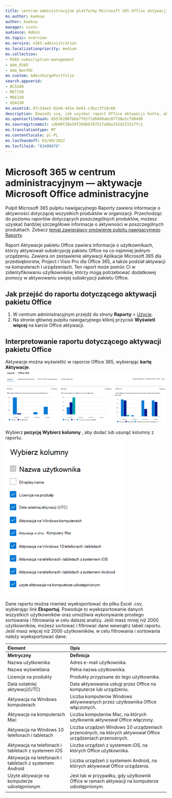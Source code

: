 ```yaml
---
title: centrum administracyjne platformy Microsoft 365 Office aktywacji
ms.author: kwekua
author: kwekua
manager: scotv
audience: Admin
ms.topic: overview
ms.service: o365-administration
ms.localizationpriority: medium
ms.collection:
- M365-subscription-management
- Adm_O365
- Adm_NonTOC
ms.custom: AdminSurgePortfolio
search.appverid:
- BCS160
- MET150
- MOE150
- GEA150
ms.assetid: 87c24ae2-82e0-4d1e-be01-c3bcc3f18c60
description: Dowiedz się, jak uzyskać raport Office aktywacji konta, aby dowiedzieć się, którzy użytkownicy aktywowali swoją subskrypcję usługi Office, i zidentyfikować użytkowników, którzy mogą potrzebować dodatkowej pomocy.
ms.openlocfilehash: 055762007bbb7f6571d8408a6c07738e1c7d0490
ms.sourcegitcommit: cdb90f28e59f36966f8751fa8ba352d233317fc1
ms.translationtype: MT
ms.contentlocale: pl-PL
ms.lasthandoff: 03/09/2022
ms.locfileid: "63400870"
---
```

# <a name="microsoft-365-reports-in-the-admin-center---microsoft-office-activations"></a>Microsoft 365 w centrum administracyjnym — aktywacje Microsoft Office administracyjne

Pulpit Microsoft 365 pulpitu nawigacyjnego Raporty zawiera informacje o aktywności dotyczącej wszystkich produktów w organizacji. Przechodząc do poziomu raportów dotyczących poszczególnych produktów, możesz uzyskać bardziej szczegółowe informacje o aktywności w poszczególnych produktach. Zobacz [temat zawierający omówienie pulpitu nawigacyjnego Raporty](activity-reports.md).
  
Raport Aktywacje pakietu Office zawiera informacje o użytkownikach, którzy aktywowali subskrypcję pakietu Office na co najmniej jednym urządzeniu. Zawiera on zestawienie aktywacji Aplikacje Microsoft 365 dla przedsiębiorstw, Project i Visio Pro dla Office 365, a także podział aktywacji na komputerach i urządzeniach. Ten raport może pomóc Ci w zidentyfikowaniu użytkowników, którzy mogą potrzebować dodatkowej pomocy w aktywowaniu swojej subskrypcji pakietu Office.
  
## <a name="how-to-get-to-the-office-activations-report"></a>Jak przejść do raportu dotyczącego aktywacji pakietu Office

1. W centrum administracyjnym przejdź do strony **Raporty** \> <a href="https://go.microsoft.com/fwlink/p/?linkid=2074756" target="_blank">Użycie</a>. 
2. Na stronie głównej pulpitu nawigacyjnego kliknij przycisk **Wyświetl więcej** na karcie Office aktywacji.
  
## <a name="interpret-the-office-activations-report"></a>Interpretowanie raportu dotyczącego aktywacji pakietu Office
  
Aktywacje można wyświetlić w raporcie Office 365, wybierając **kartę Aktywacje**.<br/>![Microsoft 365 — aktywacja Microsoft Office 365 konta.](../../media/e1df82a2-3336-4b38-b66c-b286c44b82ee.png)

Wybierz **pozycję Wybierz kolumny** , aby dodać lub usunąć kolumny z raportu.  <br/> ![Office 365 aktywacji — wybierz kolumny.](../../media/d11a0efa-a067-4440-a4f3-71b618a90301.png)

Dane raportu można również wyeksportować do pliku Excel .csv, wybierając link **Eksportuj**. Powoduje to wyeksportowanie danych wszystkich użytkowników oraz umożliwia wykonywanie prostego sortowania i filtrowania w celu dalszej analizy. Jeśli masz mniej niż 2000 użytkowników, możesz sortować i filtrować dane wewnątrz tabeli raportu. Jeśli masz więcej niż 2000 użytkowników, w celu filtrowania i sortowania należy wyeksportować dane. 

|Element|Opis|
|:-----|:-----|
|**Metryczny**|**Definicja**|
|Nazwa użytkownika  <br/> |Adres e-mail użytkownika.  <br/> |
|Nazwa wyświetlana  <br/> |Pełna nazwa użytkownika.  <br/> |
|Licencje na produkty  <br/> |Produkty przypisane do tego użytkownika.  <br/> |
|Data ostatniej aktywacji(UTC)  <br/> |Data aktywowania usługi przez Office na komputerze lub urządzeniu.  <br/> |
|Aktywacja na Windows komputerach  <br/> |Liczba komputerów Windows aktywowanych przez użytkownika Office włączonych.  <br/> |
|Aktywacja na komputerach Mac <br/> |Liczba komputerów Mac, na których użytkownik aktywował Office włączony.|
|Aktywacja na Windows 10 telefonach i tabletach  <br/> |Liczba urządzeń Windows 10 urządzeniach przenośnych, na których aktywował Office urządzeniach przenośnych.  <br/> |
|Aktywacja na telefonach i tabletach z systemem iOS  <br/> |Liczba urządzeń z systemem iOS, na których Office użytkownika.|
|Aktywacja na telefonach i tabletach z systemem Android  <br/> |Liczba urządzeń z systemem Android, na których aktywował Office urządzenia.  <br/> |
|Użyte aktywacje na komputerze udostępnionym |Jest tak w przypadku, gdy użytkownik Office w ramach aktywacji na komputerze udostępnionym.|
|||
   